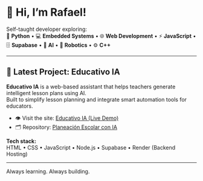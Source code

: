 # 👋 Hi, I’m Rafael!

Self-taught developer exploring:  
🐍 **Python** • 💻 **Embedded Systems** • 🌐 **Web Development** • ⚡ **JavaScript** • 🗄️ **Supabase** • 🧠 **AI** • 🤖 **Robotics** • ⚙️ **C++**

---

## 🧩 Latest Project: Educativo IA

**Educativo IA** is a web-based assistant that helps teachers generate intelligent lesson plans using AI.  
Built to simplify lesson planning and integrate smart automation tools for educators.  

- 👁️ Visit the site: [Educativo IA (Live Demo)](https://rafaelmenchaca.github.io/planeacion-docente-ia/)  
- 🗂️ Repository: [Planeación Escolar con IA](https://github.com/RafaelMenchaca/planeacion-docente-ia?tab=readme-ov-file)

 **Tech stack:**  
 HTML • CSS • JavaScript • Node.js • Supabase • Render (Backend Hosting)

---

Always learning. Always building.
